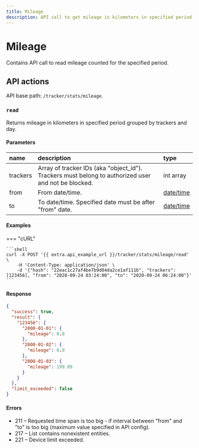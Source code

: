 ```yaml
---
title: Mileage
description: API call to get mileage in kilometers in specified period grouped by trackers and day.
---
```


# Mileage

Contains API call to read mileage counted for the specified period.


## API actions

API base path: `/tracker/stats/mileage`.

### `read`

Returns mileage in kilometers in specified period grouped by trackers and day.

#### Parameters

| name     | description                                                                                         | type                                                         |
|:---------|:----------------------------------------------------------------------------------------------------|:-------------------------------------------------------------|
| trackers | Array of tracker IDs (aka "object_id"). Trackers must belong to authorized user and not be blocked. | int array                                                    |
| from     | From date/time.                                                                                     | [date/time](../../../../getting-started/introduction.md#datetime-formats) |
| to       | To date/time. Specified date must be after "from" date.                                             | [date/time](../../../../getting-started/introduction.md#datetime-formats) |

#### Examples

=== "cURL"

    ```shell
    curl -X POST '{{ extra.api_example_url }}/tracker/stats/mileage/read' \
        -H 'Content-Type: application/json' \
        -d '{"hash": "22eac1c27af4be7b9d04da2ce1af111b", "trackers": [123456], "from": "2020-09-24 03:24:00", "to": "2020-09-24 06:24:00"}'
    ```

#### Response

```json
{
  "success": true,
  "result": {
    "123456": {
      "2000-01-01": {
        "mileage": 0.0
      },
      "2000-01-02": {
        "mileage": 0.0
      },
      "2000-01-03": {
        "mileage": 199.09
      }
    }
  },
  "limit_exceeded": false
}
```

#### Errors

* 211 – Requested time span is too big - if interval between "from" and "to" is too big (maximum value specified in API config).
* 217 – List contains nonexistent entities.
* 221 – Device limit exceeded.
